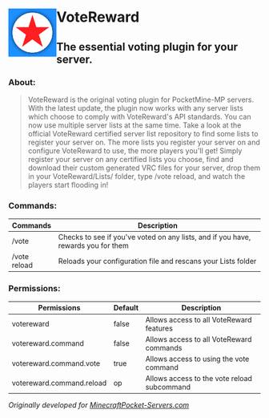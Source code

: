 # VoteReward <img src="https://github.com/KhoaGamingVN/VoteReward/raw/master/icon.png" align="left"> </img>
## The essential voting plugin for your server.

### About:
> VoteReward is the original voting plugin for PocketMine-MP servers. With the latest update, the plugin now works with any server lists which choose to comply with VoteReward's API standards. You can now use multiple server lists at the same time. Take a look at the official VoteReward certified server list repository to find some lists to register your server on. The more lists you register your server on and configure VoteReward to use, the more players you'll get! Simply register your server on any certified lists you choose, find and download their custom generated VRC files for your server, drop them in your VoteReward/Lists/ folder, type /vote reload, and watch the players start flooding in!

### Commands:
|Commands|Description|
|--------|-----------|
|/vote|Checks to see if you've voted on any lists, and if you have, rewards you for them|
|/vote reload|Reloads your configuration file and rescans your Lists folder|

### Permissions:
|Permissions|Default|Description|
|----------|-------|-----------|
|votereward|false|Allows access to all VoteReward features|
|votereward.command|false|Allows access to all VoteReward commands|
|votereward.command.vote|true|Allows access to using the vote command|
|votereward.command.reload|op|Allows access to the vote reload subcommand|

*Originally developed for [MinecraftPocket-Servers.com](https://minecraftpocket-servers.com)*
